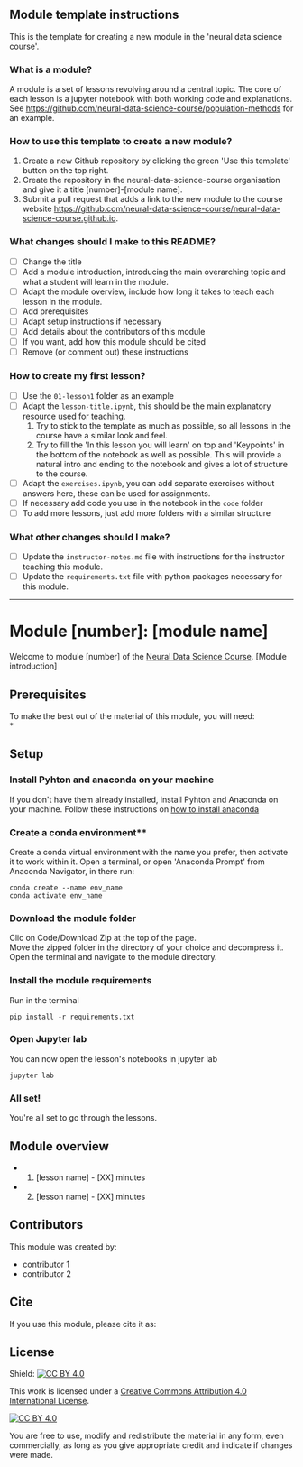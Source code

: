 [//]: # (You can remove theses instructions when you have setup the first version of the module)

## Module template instructions
This is the template for creating a new module in the 'neural data science course'.

### What is a module?
A module is a set of lessons revolving around a central topic. 
The core of each lesson is a jupyter notebook with both working code and explanations.
See https://github.com/neural-data-science-course/population-methods for an example.

### How to use this template to create a new module?
  1. Create a new Github repository by clicking the green 'Use this template' button on the top right.
  2. Create the repository in the neural-data-science-course organisation and give it a title [number]-[module name].
  3. Submit a pull request that adds a link to the new module to the course website https://github.com/neural-data-science-course/neural-data-science-course.github.io.

### What changes should I make to this README?
  - [ ] Change the title
  - [ ] Add a module introduction, introducing the main overarching topic and what a student will learn in the module.
  - [ ] Adapt the module overview, include how long it takes to teach each lesson in the module.
  - [ ] Add prerequisites
  - [ ] Adapt setup instructions if necessary
  - [ ] Add details about the contributors of this module
  - [ ] If you want, add how this module should be cited
  - [ ] Remove (or comment out) these instructions
 
### How to create my first lesson?
   - [ ] Use the `01-lesson1` folder as an example
   - [ ] Adapt the `lesson-title.ipynb`, this should be the main explanatory resource used for teaching.
      1. Try to stick to the template as much as possible, so all lessons in the course have a similar look and feel.
      2. Try to fill the 'In this lesson you will learn' on top and 'Keypoints' in the bottom of the notebook as well as possible. 
         This will provide a natural intro and ending to the notebook and gives a lot of structure to the course.
   - [ ] Adapt the `exercises.ipynb`, you can add separate exercises without answers here, these can be used for assignments.
   - [ ] If necessary add code you use in the notebook in the `code` folder
   - [ ] To add more lessons, just add more folders with a similar structure

### What other changes should I make?
   - [ ] Update the `instructor-notes.md` file with instructions for the instructor teaching this module.
   - [ ] Update the `requirements.txt` file with python packages necessary for this module.
----

# Module [number]: [module name] 
Welcome to module [number] of the [Neural Data Science Course]().
[Module introduction]

## Prerequisites
To make the best out of the material of this module, you will need:  
*

## Setup

### Install Pyhton and anaconda on your machine 
If you don't have them already installed, install Pyhton and Anaconda on your machine.
Follow these instructions on [how to install anaconda](https://docs.anaconda.com/anaconda/install/)

### Create a conda environment**
Create a conda virtual environment with the name you prefer, then activate it to work within it.
Open a terminal, or open 'Anaconda Prompt' from Anaconda Navigator, in there run:

```
conda create --name env_name
conda activate env_name
```


### Download the module folder
Clic on Code/Download Zip at the top of the page.  
Move the zipped folder in the directory of your choice and decompress it.  
Open the terminal and navigate to the module directory.

### Install the module requirements

Run in the terminal

```
pip install -r requirements.txt
```

### Open Jupyter lab
You can now open the lesson's notebooks in jupyter lab
```
jupyter lab
```

### All set!
You're all set to go through the lessons.

## Module overview
* 01. [lesson name] - [XX] minutes
* 02. [lesson name] - [XX] minutes


## Contributors
This module was created by:  
* contributor 1  
* contributor 2  

## Cite
If you use this module, please cite it as:


## License

Shield: [![CC BY 4.0][cc-by-shield]][cc-by]

This work is licensed under a
[Creative Commons Attribution 4.0 International License][cc-by].

[![CC BY 4.0][cc-by-image]][cc-by]

[cc-by]: http://creativecommons.org/licenses/by/4.0/
[cc-by-image]: https://i.creativecommons.org/l/by/4.0/88x31.png
[cc-by-shield]: https://img.shields.io/badge/License-CC%20BY%204.0-lightgrey.svg

You are free to use, modify and redistribute the material in any form, even commercially, as long as you give appropriate credit and indicate if changes were made.
